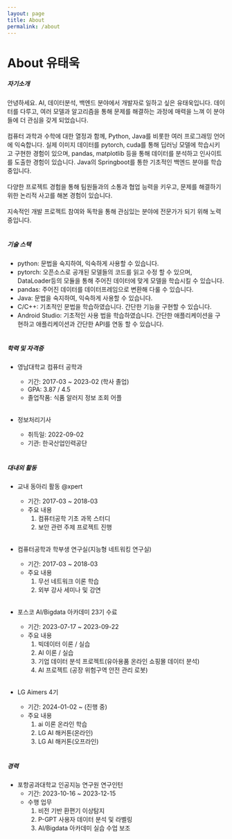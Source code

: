 ```yaml
---
layout: page
title: About
permalink: /about
---
```


# About 유태욱


##### 자기소개

 안녕하세요. AI, 데이터분석, 백엔드 분야에서 개발자로 일하고 싶은 유태욱입니다. 데이터를 다루고, 여러 모델과 알고리즘을 통해 문제를 해결하는 과정에 매력을 느껴 이 분야들에 더 관심을 갖게 되었습니다. <br><br> 컴퓨터 과학과 수학에 대한 열정과 함께, Python, Java를 비롯한 여러 프로그래밍 언어에 익숙합니다. 실제 이미지 데이터를 pytorch, cuda를 통해 딥러닝 모델에 학습시키고 구현한 경험이 있으며, pandas, matplotlib 등을 통해 데이터를 분석하고 인사이트를 도출한 경험이 있습니다. Java의 Springboot를 통한 기초적인 백엔드 분야를 학습 중입니다.<br><br> 다양한 프로젝트 경험을 통해 팀원들과의 소통과 협업 능력을 키우고, 문제를 해결하기 위한 논리적 사고를 해본 경험이 있습니다.<br><br>지속적인 개발 프로젝트 참여와 독학을 통해 관심있는 분야에 전문가가 되기 위해 노력중입니다.<br><br>


##### 기술 스택

- python: 문법을 숙지하여, 익숙하게 사용할 수 있습니다.
- pytorch: 오픈소스로 공개된 모델들의 코드를 읽고 수정 할 수 있으며, DataLoader등의 모듈을 통해 주어진 데이터에 맞게 모델을 학습시킬 수 있습니다.
- pandas: 주어진 데이터를 데이터프레임으로 변환해 다룰 수 있습니다.
- Java: 문법을 숙지하여, 익숙하게 사용할 수 있습니다.
- C/C++: 기초적인 문법을 학습하였습니다. 간단한 기능을 구현할 수 있습니다.
- Android Studio: 기초적인 사용 법을 학습하였습니다. 간단한 애플리케이션을 구현하고 애플리케이션과 간단한 API를 연동 할 수 있습니다.<br><br>



##### 학력 및 자격증

- 영남대학교 컴퓨터 공학과
    - 기간: 2017-03 ~ 2023-02 (학사 졸업)
    - GPA: 3.87 / 4.5
    - 졸업작품: 식품 알러지 정보 조회 어플<br><br>


- 정보처리기사
    - 취득일: 2022-09-02
    - 기관: 한국산업인력공단<br><br>



##### 대내외 활동

- 교내 동아리 활동 @xpert
    - 기간: 2017-03 ~ 2018-03
    - 주요 내용
        1. 컴퓨터공학 기초 과목 스터디
        2. 보안 관련 주제 프로젝트 진행<br><br>

- 컴퓨터공학과 학부생 연구실(지능형 네트워킹 연구실)
    - 기간: 2017-03 ~ 2018-03
    - 주요 내용
        1. 무선 네트워크 이론 학습
        2. 외부 강사 세미나 및 강연<br><br>

- 포스코 AI/Bigdata 아카데미 23기 수료
    - 기간: 2023-07-17 ~ 2023-09-22
    - 주요 내용
        1. 빅데이터 이론 / 실습
        2. AI 이론 / 실습
        3. 기업 데이터 분석 프로젝트(유아용품 온라인 쇼핑몰 데이터 분석)
        4. AI 프로젝트 (공장 위험구역 안전 관리 로봇)<br><br>

- LG Aimers 4기
    - 기간: 2024-01-02 ~ (진행 중)
    - 주요 내용
        1. ai 이론 온라인 학습
        2. LG AI 해커톤(온라인)
        3. LG AI 해커톤(오프라인)<br><br>

##### 경력

- 포항공과대학교 인공지능 연구원 연구인턴
    - 기간: 2023-10-16 ~ 2023-12-15
    - 수행 업무
        1. 비전 기반 환편기 이상탐지
        2. P-GPT 사용자 데이터 분석 및 라벨링
        3. AI/Bigdata 아카데미 실습 수업 보조
